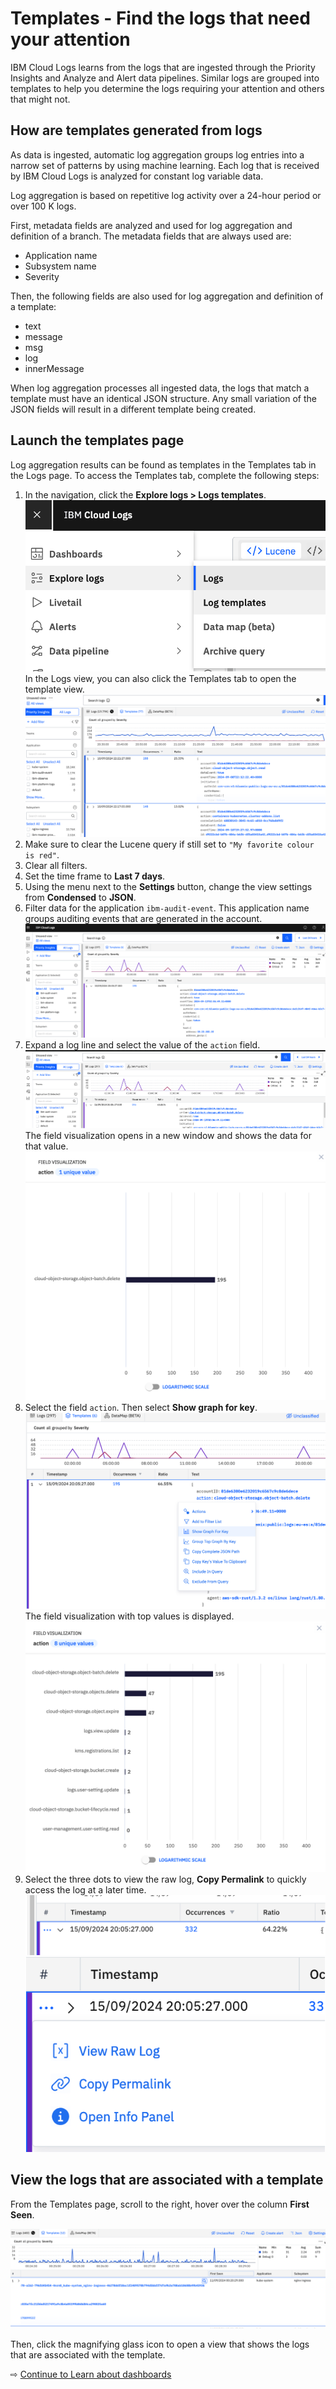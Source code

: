 # Templates - Find the logs that need your attention

IBM Cloud Logs learns from the logs that are ingested through the Priority Insights and Analyze and Alert data pipelines. Similar logs are  grouped into templates to help you determine the logs requiring your attention and others that might not.

## How are templates generated from logs

As data is ingested, automatic log aggregation groups log entries into a narrow set of patterns by using machine learning. Each log that is received by IBM Cloud Logs is analyzed for constant log variable data.

Log aggregation is based on repetitive log activity over a 24-hour period or over 100 K logs.

First, metadata fields are analyzed and used for log aggregation and definition of a branch. The metadata fields that are always used are:

- Application name
- Subsystem name
- Severity

Then, the following fields are also used for log aggregation and definition of a template:

- text
- message
- msg
- log
- innerMessage

When log aggregation processes all ingested data, the logs that match a template must have an identical JSON structure. Any small variation of the JSON fields will result in a different template being created.


## Launch the templates page

Log aggregation results can be found as templates in the Templates tab in the Logs page. To access the Templates tab, complete the following steps:

1. In the navigation, click the **Explore logs > Logs templates**.
   ![](images/log-templates.png ':size=400')
   In the Logs view, you can also click the Templates tab to open the template view.
   ![](images/template-0.png ':size=600')
1. Make sure to clear the Lucene query if still set to `"My favorite colour is red"`.
1. Clear all filters.
1. Set the time frame to **Last 7 days**.
1. Using the menu next to the **Settings** button, change the view settings from **Condensed** to **JSON**.
1. Filter data for the application `ibm-audit-event`. This application name groups auditing events that are generated in the account.
   ![](images/template-audit-1.png ':size=600')
1. Expand a log line and select the value of the `action` field.
   ![](images/message-log-line.png ':size=400')
   The field visualization opens in a new window and shows the data for that value.
   ![](images/field-visualization.png ':size=400')
1. Select the field `action`. Then select **Show graph for key**.
   ![](images/show-graph-for-key.png ':size=400')
   The field visualization with top values is displayed.
   ![](images/field-visulaization-field.png ':size=400')
1. Select the three dots to view the raw log, **Copy Permalink** to quickly access the log at a later time.
   ![](images/three-dots.png ':size=300')
   ![](images/three-dots-options.png ':size=300')

## View the logs that are associated with a template

From the Templates page, scroll to the right, hover over the column **First Seen**.

![](images/template-3.png ':size=300')

Then, click the magnifying glass icon to open a view that shows the logs that are associated with the template.

⇨ [Continue to Learn about dashboards](60-dashboards.md)
